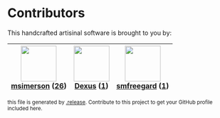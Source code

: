 # Contributors

This handcrafted artisinal software is brought to you by:

| <img height="80" src="https://avatars.githubusercontent.com/u/261635?v=4"><br><a href="https://github.com/msimerson">msimerson</a> (<a href="https://github.com/haraka/haraka-plugin-qmail-deliverable/commits?author=msimerson">26</a>) | <img height="80" src="https://avatars.githubusercontent.com/u/1674289?v=4"><br><a href="https://github.com/Dexus">Dexus</a> (<a href="https://github.com/haraka/haraka-plugin-qmail-deliverable/commits?author=Dexus">1</a>) | <img height="80" src="https://avatars.githubusercontent.com/u/550490?v=4"><br><a href="https://github.com/smfreegard">smfreegard</a> (<a href="https://github.com/haraka/haraka-plugin-qmail-deliverable/commits?author=smfreegard">1</a>) |
| :--------------------------------------------------------------------------------------------------------------------------------------------------------------------------------------------------------------------------------------: | :--------------------------------------------------------------------------------------------------------------------------------------------------------------------------------------------------------------------------: | :----------------------------------------------------------------------------------------------------------------------------------------------------------------------------------------------------------------------------------------: |

<sub>this file is generated by [.release](https://github.com/msimerson/.release).
Contribute to this project to get your GitHub profile included here.</sub>
